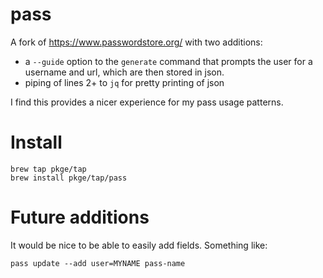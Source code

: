# pass

A fork of https://www.passwordstore.org/ with two additions:

 - a `--guide` option to the `generate` command that prompts the user for a
   username and url, which are then stored in json.
 - piping of lines 2+ to `jq` for pretty printing of json

I find this provides a nicer experience for my pass usage patterns.

# Install

```
brew tap pkge/tap
brew install pkge/tap/pass
```

# Future additions

It would be nice to be able to easily add fields.
Something like:

    pass update --add user=MYNAME pass-name
